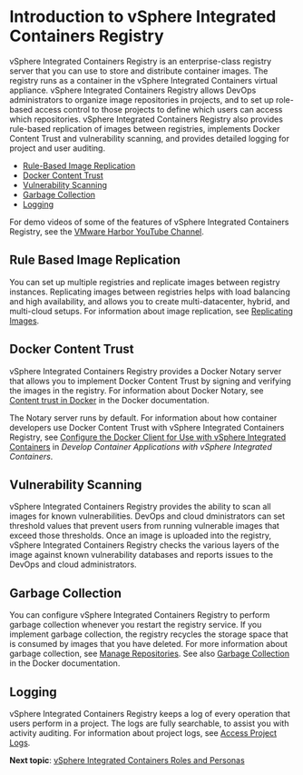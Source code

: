 # Introduction to vSphere Integrated Containers Registry

vSphere Integrated Containers Registry is an enterprise-class registry server that you can use to store and distribute container images. The registry runs as a container in the vSphere Integrated Containers virtual appliance. vSphere Integrated Containers Registry allows DevOps administrators to organize image repositories in projects, and to set up role-based access control to those projects to define which users can access which repositories. vSphere Integrated Containers Registry also provides rule-based replication of images between registries, implements Docker Content Trust and vulnerability scanning, and provides detailed logging for project and user auditing.

- [Rule-Based Image Replication](#replication)
- [Docker Content Trust](#notary)
- [Vulnerability Scanning](#vulnerability)
- [Garbage Collection](#gc)
- [Logging](#logging)

For demo videos of some of the features of vSphere Integrated Containers Registry, see the [VMware Harbor YouTube Channel](https://www.youtube.com/channel/UCSxaozHKrX3F0UnZeYe5Itg).

## Rule Based Image Replication <a id="replication"></a>

You can set up multiple registries and replicate images between registry instances. Replicating images between registries helps with load balancing and high availability, and allows you to create multi-datacenter, hybrid, and multi-cloud setups. For information about image replication, see [Replicating Images](../vic_cloud_admin/replicating_images.md).


## Docker Content Trust <a id="notary"></a>

vSphere Integrated Containers Registry provides a Docker Notary server that allows you to implement Docker Content Trust by signing and verifying the images in the registry. For information about Docker Notary, see [Content trust in Docker](https://docs.docker.com/engine/security/trust/content_trust/) in the Docker documentation. 

The Notary server runs by default. For information about how container developers use Docker Content Trust with vSphere Integrated Containers Registry, see [Configure the Docker Client for Use with vSphere Integrated Containers](../vic_app_dev/configure_docker_client.md) in *Develop Container Applications with vSphere Integrated Containers*.

## Vulnerability Scanning <a id="vulnerability"></a>

vSphere Integrated Containers Registry provides the ability to scan all images for known vulnerabilities. DevOps and cloud dministrators can set threshold values that prevent users from running vulnerable images that exceed those thresholds. Once an image is uploaded into the registry, vSphere Integrated Containers Registry checks the various layers of the image against known vulnerability databases and reports issues to the DevOps and cloud administrators. 

## Garbage Collection <a id="gc"></a>

You can configure vSphere Integrated Containers Registry to perform garbage collection whenever you restart the registry service. If you implement garbage collection, the registry recycles the storage space that is consumed by images that you have deleted. For more information about garbage collection, see [Manage Repositories](../vic_cloud_admin/manage_repository_registry.md). See also [Garbage Collection](https://docs.docker.com/registry/garbage-collection/) in the Docker documentation.

## Logging <a id="logging"></a>

vSphere Integrated Containers Registry keeps a log of every operation that users perform in a project. The logs are fully searchable, to assist you with activity auditing. For information about project logs, see [Access Project Logs](../vic_cloud_admin/access_project_logs.md).

**Next topic**: [vSphere Integrated Containers Roles and Personas](roles_and_personas.md)
